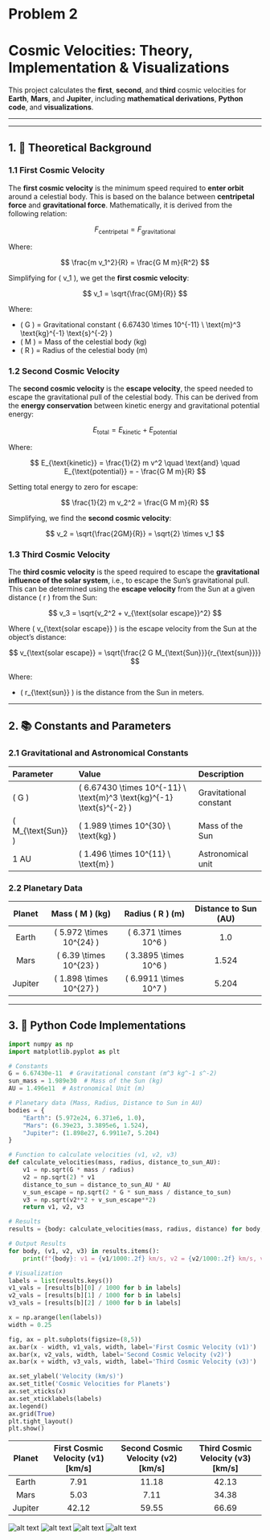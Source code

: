 # Problem 2
# Cosmic Velocities: Theory, Implementation & Visualizations

This project calculates the **first**, **second**, and **third** cosmic velocities for **Earth**, **Mars**, and **Jupiter**, including **mathematical derivations**, **Python code**, and **visualizations**.

---



---

## 1. 🌌 Theoretical Background

### 1.1 First Cosmic Velocity

The **first cosmic velocity** is the minimum speed required to **enter orbit** around a celestial body. This is based on the balance between **centripetal force** and **gravitational force**. Mathematically, it is derived from the following relation:

$$
F_{\text{centripetal}} = F_{\text{gravitational}}
$$

Where:

$$
\frac{m v_1^2}{R} = \frac{G M m}{R^2}
$$

Simplifying for \( v_1 \), we get the **first cosmic velocity**:

$$
v_1 = \sqrt{\frac{GM}{R}}
$$

Where:
- \( G \) = Gravitational constant \( 6.67430 \times 10^{-11} \ \text{m}^3 \text{kg}^{-1} \text{s}^{-2} \)
- \( M \) = Mass of the celestial body (kg)
- \( R \) = Radius of the celestial body (m)

### 1.2 Second Cosmic Velocity

The **second cosmic velocity** is the **escape velocity**, the speed needed to escape the gravitational pull of the celestial body. This can be derived from the **energy conservation** between kinetic energy and gravitational potential energy:

$$
E_{\text{total}} = E_{\text{kinetic}} + E_{\text{potential}}
$$

Where:

$$
E_{\text{kinetic}} = \frac{1}{2} m v^2 \quad \text{and} \quad E_{\text{potential}} = - \frac{G M m}{R}
$$

Setting total energy to zero for escape:

$$
\frac{1}{2} m v_2^2 = \frac{G M m}{R}
$$

Simplifying, we find the **second cosmic velocity**:

$$
v_2 = \sqrt{\frac{2GM}{R}} = \sqrt{2} \times v_1
$$

### 1.3 Third Cosmic Velocity

The **third cosmic velocity** is the speed required to escape the **gravitational influence of the solar system**, i.e., to escape the Sun’s gravitational pull. This can be determined using the **escape velocity** from the Sun at a given distance \( r \) from the Sun:

$$
v_3 = \sqrt{v_2^2 + v_{\text{solar escape}}^2}
$$

Where \( v_{\text{solar escape}} \) is the escape velocity from the Sun at the object’s distance:

$$
v_{\text{solar escape}} = \sqrt{\frac{2 G M_{\text{Sun}}}{r_{\text{sun}}}}
$$

Where:
- \( r_{\text{sun}} \) is the distance from the Sun in meters.

---

## 2. 📚 Constants and Parameters

### 2.1 Gravitational and Astronomical Constants

| Parameter          | Value                         | Description                      |
|:-------------------|:------------------------------|:---------------------------------|
| \( G \)            | \( 6.67430 \times 10^{-11} \ \text{m}^3 \text{kg}^{-1} \text{s}^{-2} \) | Gravitational constant           |
| \( M_{\text{Sun}} \) | \( 1.989 \times 10^{30} \ \text{kg} \)   | Mass of the Sun                  |
| 1 AU               | \( 1.496 \times 10^{11} \ \text{m} \)     | Astronomical unit                |

### 2.2 Planetary Data

| Planet  | Mass \( M \) (kg)             | Radius \( R \) (m)         | Distance to Sun (AU) |
|:-------:|:-----------------------------:|:--------------------------:|:--------------------:|
| Earth   | \( 5.972 \times 10^{24} \)    | \( 6.371 \times 10^6 \)    | 1.0                  |
| Mars    | \( 6.39 \times 10^{23} \)     | \( 3.3895 \times 10^6 \)   | 1.524                |
| Jupiter | \( 1.898 \times 10^{27} \)    | \( 6.9911 \times 10^7 \)   | 5.204                |

---

## 3. 🧠 Python Code Implementations

```python
import numpy as np
import matplotlib.pyplot as plt

# Constants
G = 6.67430e-11  # Gravitational constant (m^3 kg^-1 s^-2)
sun_mass = 1.989e30  # Mass of the Sun (kg)
AU = 1.496e11  # Astronomical Unit (m)

# Planetary data (Mass, Radius, Distance to Sun in AU)
bodies = {
    "Earth": (5.972e24, 6.371e6, 1.0),
    "Mars": (6.39e23, 3.3895e6, 1.524),
    "Jupiter": (1.898e27, 6.9911e7, 5.204)
}

# Function to calculate velocities (v1, v2, v3)
def calculate_velocities(mass, radius, distance_to_sun_AU):
    v1 = np.sqrt(G * mass / radius)
    v2 = np.sqrt(2) * v1
    distance_to_sun = distance_to_sun_AU * AU
    v_sun_escape = np.sqrt(2 * G * sun_mass / distance_to_sun)
    v3 = np.sqrt(v2**2 + v_sun_escape**2)
    return v1, v2, v3

# Results
results = {body: calculate_velocities(mass, radius, distance) for body, (mass, radius, distance) in bodies.items()}

# Output Results
for body, (v1, v2, v3) in results.items():
    print(f"{body}: v1 = {v1/1000:.2f} km/s, v2 = {v2/1000:.2f} km/s, v3 = {v3/1000:.2f} km/s")

# Visualization
labels = list(results.keys())
v1_vals = [results[b][0] / 1000 for b in labels]
v2_vals = [results[b][1] / 1000 for b in labels]
v3_vals = [results[b][2] / 1000 for b in labels]

x = np.arange(len(labels))
width = 0.25

fig, ax = plt.subplots(figsize=(8,5))
ax.bar(x - width, v1_vals, width, label='First Cosmic Velocity (v1)')
ax.bar(x, v2_vals, width, label='Second Cosmic Velocity (v2)')
ax.bar(x + width, v3_vals, width, label='Third Cosmic Velocity (v3)')

ax.set_ylabel('Velocity (km/s)')
ax.set_title('Cosmic Velocities for Planets')
ax.set_xticks(x)
ax.set_xticklabels(labels)
ax.legend()
ax.grid(True)
plt.tight_layout()
plt.show()
```

| Planet   | First Cosmic Velocity (v1) [km/s] | Second Cosmic Velocity (v2) [km/s] | Third Cosmic Velocity (v3) [km/s] |
|:--------:|:---------------------------------:|:----------------------------------:|:---------------------------------:|
| Earth    | 7.91 | 11.18 | 42.13 |
| Mars     | 5.03 | 7.11 | 34.38 |
| Jupiter  | 42.12 | 59.55 | 66.69 | 

![alt text](image-12.png)
![alt text](image-14.png)
![alt text](image-15.png)
![alt text](image-16.png)
